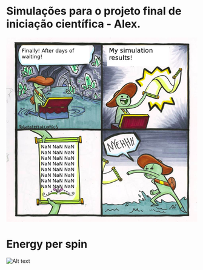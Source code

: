 # Simulações para o projeto final de iniciação científica - Alex.

![Alt text](https://github.com/AlexEnrique/computational-physics-pratice5/raw/master/WhatsApp%20Image%202018-07-15%20at%2011.25.07.jpeg)


# Energy per spin
![Alt text](https://github.com/AlexEnrique/IC-ising-sim/blob/master/Testes%20Monte%20Carlo/energy.png?raw=true)
